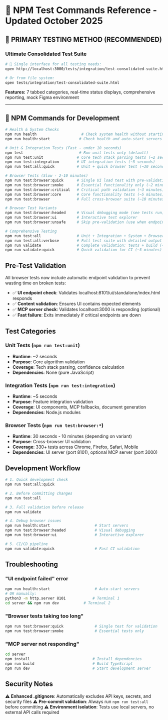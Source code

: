 # 🧪 NPM Test Commands Reference - Updated October 2025

## 🎯 **PRIMARY TESTING METHOD (RECOMMENDED)**

### **Ultimate Consolidated Test Suite**
```bash
# 🚀 Single interface for all testing needs:
open http://localhost:3000/tests/integration/test-consolidated-suite.html

# Or from file system:
open tests/integration/test-consolidated-suite.html
```

**Features:** 7 tabbed categories, real-time status displays, comprehensive reporting, mock Figma environment

---

## 🔧 **NPM Commands for Development**

```bash
# Health & System Checks
npm run health                    # Check system health without starting servers
npm run health:start             # Check health and auto-start servers if needed

# Unit & Integration Tests (Fast - under 10 seconds)
npm test                         # Run unit tests only (default)
npm run test:unit               # Core tech stack parsing tests (~2 seconds)
npm run test:integration        # UI integration tests (~5 seconds)
npm run test:all:quick          # Unit + quick browser test (~30 seconds)

# Browser Tests (Slow - 2-10 minutes)
npm run test:browser:quick      # Single UI load test with pre-validation (~30 seconds)
npm run test:browser:smoke      # Essential functionality only (~2 minutes)
npm run test:browser:critical   # Critical path validation (~3 minutes)
npm run test:browser:core       # Core functionality tests (~5 minutes)
npm run test:browser            # Full cross-browser suite (~10 minutes)

# Browser Test Variants
npm run test:browser:headed     # Visual debugging mode (see tests run)
npm run test:browser:ui         # Interactive test explorer
npm run test:browser:unsafe     # Skip pre-validation (use when endpoints are known good)

# Comprehensive Testing
npm run test:all                # Unit + Integration + System + Browser Smoke (~5 minutes)
npm run test:all:verbose        # Full test suite with detailed output (~15 minutes)
npm run validate                # Complete validation: tests + build (~7 minutes)
npm run validate:quick          # Quick validation for CI (~3 minutes)
```

## Pre-Test Validation

All browser tests now include automatic endpoint validation to prevent wasting time on broken tests:

- ✅ **UI endpoint check**: Validates localhost:8101/ui/standalone/index.html responds
- ✅ **Content validation**: Ensures UI contains expected elements
- ✅ **MCP server check**: Validates localhost:3000 is responding (optional)
- ✅ **Fast failure**: Exits immediately if critical endpoints are down

## Test Categories

### Unit Tests (`npm run test:unit`)
- **Runtime**: ~2 seconds
- **Purpose**: Core algorithm validation
- **Coverage**: Tech stack parsing, confidence calculation
- **Dependencies**: None (pure JavaScript)

### Integration Tests (`npm run test:integration`)  
- **Runtime**: ~5 seconds
- **Purpose**: Feature integration validation
- **Coverage**: UI components, MCP fallbacks, document generation
- **Dependencies**: Node.js modules

### Browser Tests (`npm run test:browser:*`)
- **Runtime**: 30 seconds - 10 minutes (depending on variant)
- **Purpose**: Cross-browser UI validation
- **Coverage**: 330+ tests across Chrome, Firefox, Safari, Mobile
- **Dependencies**: UI server (port 8101), optional MCP server (port 3000)

## Development Workflow

```bash
# 1. Quick development check
npm run test:all:quick

# 2. Before committing changes
npm run test:all

# 3. Full validation before release
npm run validate

# 4. Debug browser issues
npm run health:start                    # Start servers
npm run test:browser:headed             # Visual debugging
npm run test:browser:ui                 # Interactive explorer

# 5. CI/CD pipeline
npm run validate:quick                  # Fast CI validation
```

## Troubleshooting

### "UI endpoint failed" error
```bash
npm run health:start                    # Auto-start servers
# OR manually:
python3 -m http.server 8101            # Terminal 1
cd server && npm run dev           # Terminal 2
```

### "Browser tests taking too long"
```bash
npm run test:browser:quick              # Single test for validation
npm run test:browser:smoke              # Essential tests only
```

### "MCP server not responding"
```bash
cd server
npm install                            # Install dependencies
npm run build                          # Build TypeScript
npm run dev                            # Start development server
```

## Security Notes

⚠️ **Enhanced .gitignore**: Automatically excludes API keys, secrets, and security files
⚠️ **Pre-commit validation**: Always run `npm run test:all` before committing
⚠️ **Environment isolation**: Tests use local servers, no external API calls required
